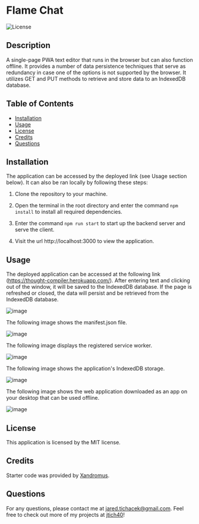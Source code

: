# Flame Chat
  ![License](https://img.shields.io/badge/license-MIT-red.svg)

## Description
 A single-page PWA text editor that runs in the browser but can also function offline. It provides a number of data persistence techniques that serve as redundancy in case one of the options is not supported by the browser. It utilizes GET and PUT methods to retrieve and store data to an IndexedDB database.

## Table of Contents
* [Installation](#installation)
* [Usage](#usage)
* [License](#license)
* [Credits](#credits)
* [Questions](#questions)

## Installation

The application can be accessed by the deployed link (see Usage section below). It can also be ran locally by following these steps:

1. Clone the repository to your machine.

2. Open the terminal in the root directory and enter the command `npm install` to install all required dependencies.

3. Enter the command `npm run start` to start up the backend server and serve the client.

4. Visit the url http://localhost:3000 to view the application.

## Usage

The deployed application can be accessed at the following link (https://thought-compiler.herokuapp.com/). After entering text and clicking out of the window, it will be saved to the IndexedDB database. If the page is refreshed or closed, the data will persist and be retrieved from the IndexedDB database.

![image](https://user-images.githubusercontent.com/116316302/234416851-cb605ee7-3abd-49a6-98ff-9af1ab33c3ad.png)

The following image shows the manifest.json file.

![image](https://user-images.githubusercontent.com/116316302/234417192-868e46bf-071a-4f16-a8bf-4b9436433505.png)

The following image displays the registered service worker.

![image](https://user-images.githubusercontent.com/116316302/234417338-0541673b-1cc2-4254-bbd3-7bf0c97869f5.png)

The following image shows the application's IndexedDB storage.

![image](https://user-images.githubusercontent.com/116316302/234418847-da16e1d7-9e75-444b-9f98-9104ed1e88cf.png)

The following image shows the web application downloaded as an app on your desktop that can be used offline.

![image](https://user-images.githubusercontent.com/116316302/234419202-cc3ddbc9-d846-4ade-9514-6add433a1483.png)

## License
  This application is licensed by the MIT license.
  
## Credits
  
Starter code was provided by [Xandromus](https://github.com/coding-boot-camp/cautious-meme).

## Questions

For any questions, please contact me at jared.tichacek@gmail.com. Feel free to check out more of my projects at [jtich40](https://github.com/jtich40)!

